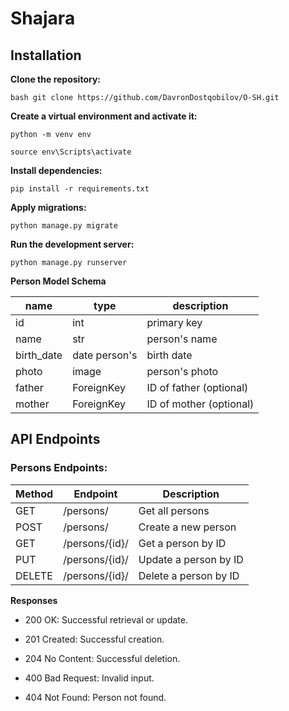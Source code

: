 # Shajara

## Installation

**Clone the repository:**

```
bash git clone https://github.com/DavronDostqobilov/O-SH.git
```

**Create a virtual environment and activate it:**

```
python -m venv env
```
```
source env\Scripts\activate
```

**Install dependencies:**
```
pip install -r requirements.txt
```
**Apply migrations:**
```
python manage.py migrate
```
**Run the development server:**
```
python manage.py runserver
```

**Person Model Schema**

|name |type |description|
|-----|------|----------|
|id   |int   | primary key|
|name | str  |person's name|
|birth_date | date person's |birth date|
|photo | image | person's photo|
|father| ForeignKey| ID of father (optional)|
|mother| ForeignKey| ID of mother (optional)|
## API Endpoints

### Persons Endpoints:

|Method | Endpoint | Description |
|-------|----------|-------------|
|GET    |/persons/ | Get all persons |
|POST   |/persons/ | Create a new person|
|GET    |/persons/{id}/| Get a person by ID|
|PUT    |/persons/{id}/| Update a person by ID|
|DELETE |/persons/{id}/| Delete a person by ID|

**Responses**

- 200 OK: Successful retrieval or update.

- 201 Created: Successful creation.

- 204 No Content: Successful deletion.

- 400 Bad Request: Invalid input.

- 404 Not Found: Person not found.
